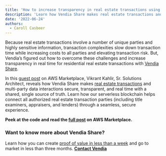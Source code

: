 ```yaml
---
title: 'How to increase transparency in real estate transactions using blockchain and Vendia Share'
description: 'Learn how Vendia Share makes real estate transactions and multi-party data interactions secure, traceable, transparent, and real time with a shared, single source of truth via serverless blockchain!'
date: '2022-06-24'
authors:
  - Caroll Casbeer
---
```


Because real estate transactions involve a number of unique parties and highly sensitive information, transaction complexities slow down transaction time while increasing costs to all parties and elevating transaction risk.  But, Vendia’s figured out how to overcome these challenges and increase transparency in real time for residential real estate transactions with [Vendia Share](http://vendia.net).

In this [guest post](https://aws.amazon.com/blogs/awsmarketplace/transparency-real-estate-transactions-blockchain-vendia-share/) on AWS Marketplace, Vikrant Kahlir, Sr. Solutions Architect, reveals how Vendia Share makes [real estate transactions](https://www.vendia.net/industry/financial-services) and multi-party data interactions secure, transparent, and real time with a shared, single source of truth. Learn how our serverless blockchain helps connect all authorized real estate transaction parties (including title examiners, appraisers, and lenders) through a seamless, secure experience.

**Peek at the code and read the [full post](https://aws.amazon.com/blogs/awsmarketplace/transparency-real-estate-transactions-blockchain-vendia-share/) on AWS Marketplace.**


### Want to know more about Vendia Share? 

Learn how you can create [proof of value in less than a week](https://www.vendia.net/poc) and go to market in less than three months. **[Contact Vendia](https://www.vendia.net/contact-us)**
